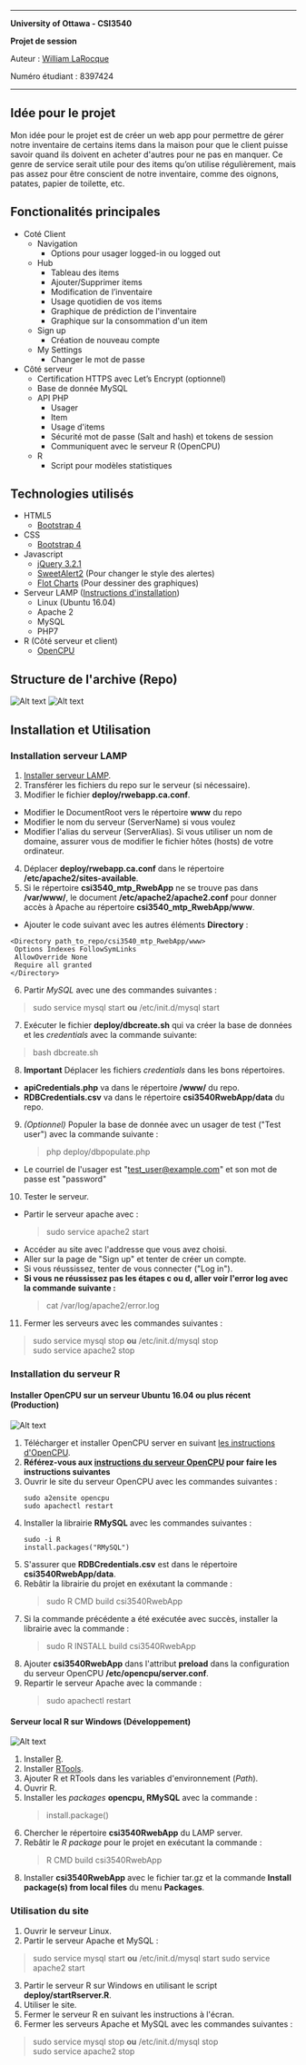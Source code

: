 *********************************************
**University of Ottawa - CSI3540**

**Projet de session**

Auteur : [William LaRocque](https://github.com/wlarok24)

Numéro étudiant : 8397424
*********************************************
## Idée pour le projet
Mon idée pour le projet est de créer un web app pour permettre de gérer notre inventaire de certains items dans la maison pour que le client puisse savoir quand ils doivent en acheter d'autres pour ne pas en manquer. Ce genre de service serait utile pour des items qu’on utilise régulièrement, mais pas assez pour être conscient de notre inventaire, comme des oignons, patates, papier de toilette, etc.

## Fonctionalités principales
* Coté Client
  * Navigation
    * Options pour usager logged-in ou logged out
  * Hub
    * Tableau des items
    * Ajouter/Supprimer items
    * Modification de l’inventaire
    * Usage quotidien de vos items
    * Graphique de prédiction de l'inventaire
    * Graphique sur la consommation d'un item
  * Sign up
    * Création de nouveau compte
  * My Settings
    * Changer le mot de passe
* Côté serveur
  * Certification HTTPS avec Let’s Encrypt (optionnel)
  * Base de donnée MySQL
  * API PHP
    * Usager
    * Item
    * Usage d'items
    * Sécurité mot de passe (Salt and hash) et tokens de session
    * Communiquent avec le serveur R (OpenCPU)
  * R
    * Script pour modèles statistiques

## Technologies utilisés
* HTML5
  * [Bootstrap 4](https://getbootstrap.com/)
* CSS
  * [Bootstrap 4](https://getbootstrap.com/)
* Javascript
  * [jQuery 3.2.1](https://jquery.com/)
  * [SweetAlert2](https://sweetalert2.github.io/) (Pour changer le style des alertes)
  * [Flot Charts](www.flotcharts.org/) (Pour dessiner des graphiques)
* Serveur LAMP ([Instructions d'installation](https://www.digitalocean.com/community/tutorials/how-to-install-linux-apache-mysql-php-lamp-stack-on-ubuntu-16-04))
  * Linux (Ubuntu 16.04)
  * Apache 2
  * MySQL
  * PHP7
* R (Côté serveur et client)
  * [OpenCPU](https://www.opencpu.org/)
  
## Structure de l'archive (Repo)
![Alt text](/docs/RepoHierarchy.png "Strucure de l'archive")
![Alt text](/docs/RPkgHierarchy.png "Strucure du package R")

## Installation et Utilisation
### Installation serveur LAMP
1. [Installer serveur LAMP](https://www.digitalocean.com/community/tutorials/how-to-install-linux-apache-mysql-php-lamp-stack-on-ubuntu-16-04).
2. Transférer les fichiers du repo sur le serveur (si nécessaire).
3. Modifier le fichier **deploy/rwebapp.ca.conf**.
  * Modifier le DocumentRoot vers le répertoire **www** du repo
  * Modifier le nom du serveur (ServerName) si vous voulez
  * Modifier l'alias du serveur (ServerAlias). Si vous utiliser un nom de domaine, assurer vous de modifier le fichier hôtes (hosts) de votre ordinateur.
4. Déplacer **deploy/rwebapp.ca.conf** dans le répertoire **/etc/apache2/sites-available**.
5. Si le répertoire **csi3540_mtp_RwebApp** ne se trouve pas dans **/var/www/**, le document **/etc/apache2/apache2.conf** pour donner accès à Apache au répertoire **csi3540_mtp_RwebApp/www**.
  * Ajouter le code suivant avec les autres éléments **Directory** :
  ```
  <Directory path_to_repo/csi3540_mtp_RwebApp/www>
   Options Indexes FollowSymLinks
   AllowOverride None
   Require all granted
  </Directory>
  ```
6. Partir *MySQL* avec une des commandes suivantes :
  > sudo service mysql start **ou** /etc/init.d/mysql start
7. Exécuter le fichier **deploy/dbcreate.sh** qui va créer la base de données et les *credentials* avec la commande suivante:
  > bash dbcreate.sh
8. **Important** Déplacer les fichiers *credentials* dans les bons répertoires.
  * **apiCredentials.php** va dans le répertoire **/www/** du repo.
  * **RDBCredentials.csv** va dans le répertoire **csi3540RwebApp/data** du repo.
9. *(Optionnel)* Populer la base de donnée avec un usager de test ("Test user") avec la commande suivante :
    > php deploy/dbpopulate.php
  * Le courriel de l'usager est "test_user@example.com" et son mot de passe est "password"
10. Tester le serveur.
  * Partir le serveur apache avec :
    > sudo service apache2 start
  * Accéder au site avec l'addresse que vous avez choisi.
  * Aller sur la page de "Sign up" et tenter de créer un compte.
  * Si vous réussissez, tenter de vous connecter ("Log in").
  * **Si vous ne réussissez pas les étapes c ou d, aller voir l'error log avec la commande suivante :**
    > cat /var/log/apache2/error.log
11. Fermer les serveurs avec les commandes suivantes :
 > sudo service mysql stop **ou** /etc/init.d/mysql stop  
 > sudo service apache2 stop

### Installation du serveur R
#### Installer OpenCPU sur un serveur Ubuntu 16.04 ou plus récent (Production)
![Alt text](/docs/LiveArchitecture.png "Architecture de production")
1. Télécharger et installer OpenCPU server en suivant [les instructions d'OpenCPU](https://www.opencpu.org/download.html).
2. **Référez-vous aux [instructions du serveur OpenCPU](https://opencpu.github.io/server-manual/opencpu-server.pdf) pour faire les instructions suivantes**
3. Ouvrir le site du serveur OpenCPU avec les commandes suivantes :
    ```
    sudo a2ensite opencpu
    sudo apachectl restart
    ```
4. Installer la librairie **RMySQL** avec les commandes suivantes :
    ```
    sudo -i R
    install.packages("RMySQL")
    ```
5. S'assurer que **RDBCredentials.csv** est dans le répertoire **csi3540RwebApp/data**.
6. Rebâtir la librairie du projet en exéxutant la commande :
    > sudo R CMD build csi3540RwebApp
7. Si la commande précédente a été exécutée avec succès, installer la librairie avec la commande :
    > sudo R INSTALL build csi3540RwebApp
8. Ajouter **csi3540RwebApp** dans l'attribut **preload** dans la configuration du serveur OpenCPU **/etc/opencpu/server.conf**.
9. Repartir le serveur Apache avec la commande :
   > sudo apachectl restart 

#### Serveur local R sur Windows (Développement)
![Alt text](/docs/DevArchitecture.png "Architecture de développement")
1. Installer [R](https://www.r-project.org/).
2. Installer [RTools](https://cran.r-project.org/bin/windows/Rtools/).
3. Ajouter R et RTools dans les variables d'environnement (*Path*).
4. Ouvrir R.
5. Installer les *packages* **opencpu, RMySQL** avec la commande :
   > install.package(<package name>)
6. Chercher le répertoire **csi3540RwebApp** du LAMP server.
7. Rebâtir le *R package* pour le projet en exécutant la commande :
   > R CMD build csi3540RwebApp
8. Installer **csi3540RwebApp** avec le fichier tar.gz et la commande **Install package(s) from local files** du menu **Packages**.

### Utilisation du site
1. Ouvrir le serveur Linux.
2. Partir le serveur Apache et MySQL :
 > sudo service mysql start **ou** /etc/init.d/mysql start 
 > sudo service apache2 start
3. Partir le serveur R sur Windows en utilisant le script **deploy/startRserver.R**.
4. Utiliser le site.
5. Fermer le serveur R en suivant les instructions à l'écran.
6. Fermer les serveurs Apache et MySQL avec les commandes suivantes :
 > sudo service mysql stop **ou** /etc/init.d/mysql stop  
 > sudo service apache2 stop
